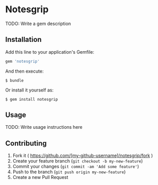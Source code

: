 # Notesgrip


TODO: Write a gem description

## Installation

Add this line to your application's Gemfile:

```ruby
gem 'notesgrip'
```

And then execute:

    $ bundle

Or install it yourself as:

    $ gem install notesgrip

## Usage

TODO: Write usage instructions here

## Contributing

1. Fork it ( https://github.com/[my-github-username]/notesgrip/fork )
2. Create your feature branch (`git checkout -b my-new-feature`)
3. Commit your changes (`git commit -am 'Add some feature'`)
4. Push to the branch (`git push origin my-new-feature`)
5. Create a new Pull Request
